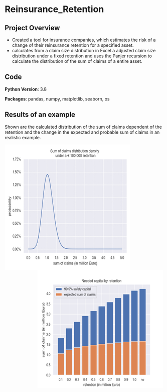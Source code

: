 # Reinsurance_Retention

## Project Overview
* Created a tool for insurance companies, which estimates the risk of a change of their reinsurance retention for a specified asset. 
* calculates from a claim size distribution in Excel a adjusted claim size distribution under a fixed retention and uses the Panjer recursion to calculate the distribution of the sum of claims of a entire asset.

## Code
**Python Version**: 3.8

**Packages**: pandas, numpy, matplotlib, seaborn, os

## Results of an example
Shown are the calculated distribution of the sum of claims dependent of the retention and the change in the expected and probable sum of claims in an realistic example.

<img align="left" width="400" height="400" src="https://raw.githubusercontent.com/Olhaau/Reinsurance_retention/master/SumOfClaims.gif">
<img align="right" width="400" height="375" src="https://raw.githubusercontent.com/Olhaau/Reinsurance_retention/master/EstimatedSafetyCapital.png">

